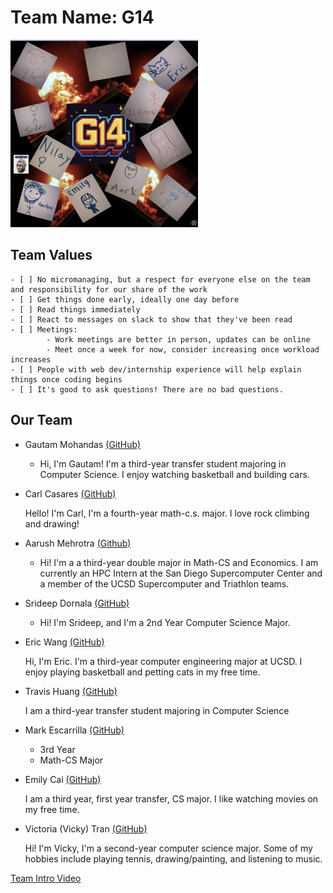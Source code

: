 # Team Name: G14
<img src="brand.png" alt="Brand image" width="300" height="300">

## Team Values
    - [ ] No micromanaging, but a respect for everyone else on the team and responsibility for our share of the work 
    - [ ] Get things done early, ideally one day before
    - [ ] Read things immediately 
    - [ ] React to messages on slack to show that they've been read 
    - [ ] Meetings: 
            - Work meetings are better in person, updates can be online 
            - Meet once a week for now, consider increasing once workload increases 
    - [ ] People with web dev/internship experience will help explain things once coding begins 
    - [ ] It's good to ask questions! There are no bad questions. 

## Our Team
- Gautam Mohandas [(GitHub)](https://github.com/GMohandas13/CSE110)

  - Hi, I'm Gautam! I'm a third-year transfer student majoring in Computer Science. I enjoy watching basketball and building cars.
- Carl Casares [(GitHub)](https://cacasares.github.io/CSE110PgsProj/)

  Hello! I'm Carl, I'm a fourth-year math-c.s. major. I love rock climbing and drawing!
- Aarush Mehrotra [(Github)](https://github.com/iAarush/cse-110) 
    - Hi! I'm a a third-year double major in Math-CS and Economics. I am currently an HPC Intern at the San Diego Supercomputer Center and a member of the UCSD Supercomputer and Triathlon teams. 
- Srideep Dornala [(GitHub)](https://srideep9.github.io/CSE-110-Lab-1/)
  - Hi! I'm Srideep, and I'm a 2nd Year Computer Science Major.
- Eric Wang [(GitHub)](https://j5995.github.io/Github-Pages/)

  Hi, I'm Eric. I'm a third-year computer engineering major at UCSD. I enjoy playing basketball and petting cats in my free time.
- Travis Huang [(GitHub)](https://github.com/travishuang24)

  I am a third-year transfer student majoring in Computer Science
- Mark Escarrilla [(GitHub)](https://yscmark.github.io/about-me/)
  - 3rd Year
  - Math-CS Major
- Emily Cai [(GitHub)](https://emilyycaii.github.io/CSE-110-Lab-1/)

  I am a third year, first year transfer, CS major. I like watching movies on my free time.
- Victoria (Vicky) Tran [(GitHub)](https://victoriatr6n.github.io/cse110lab1/)

  Hi! I'm Vicky, I'm a second-year computer science major. Some of my hobbies include playing tennis, drawing/painting, and listening to music. 

[Team Intro Video](admin/videos/teamintro.mov)

